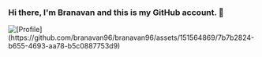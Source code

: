 ### Hi there, I'm Branavan and this is my GitHub account. 👋

<picture>
 <source media="(prefers-color-scheme: dark)" srcset="YOUR-DARKMODE-IMAGE">
 <source media="(prefers-color-scheme: light)" srcset="YOUR-LIGHTMODE-IMAGE">
 <img alt="[Profile](https://github.com/branavan96/branavan96/assets/151564869/7b7b2824-b655-4693-aa78-b5c0887753d9)" src="[Profile](https://github.com/branavan96/branavan96/assets/151564869/7b7b2824-b655-4693-aa78-b5c0887753d9)">

</picture>
<!--
**branavan96/branavan96** is a ✨ _special_ ✨ repository because its `README.md` (this file) appears on your GitHub profile.

Here are some ideas to get you started:

- 🔭 I’m currently working on ...
- 🌱 I’m currently learning ...
- 👯 I’m looking to collaborate on ...
- 🤔 I’m looking for help with ...
- 💬 Ask me about ...
- 📫 How to reach me: ...
- 😄 Pronouns: ...
- ⚡ Fun fact: ...
-->

